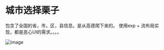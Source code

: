 # 城市选择栗子

包含了全国的省，市，区，县信息。是从高德爬下来的。
使用exp + 流布局实现，都是恶心UI的需求。。。。

![image](https://github.com/rongdongliu/CityDB/blob/master/img/Screenshot_2016-11-08-09-17-43-749_com.ldrong.cit.png)


